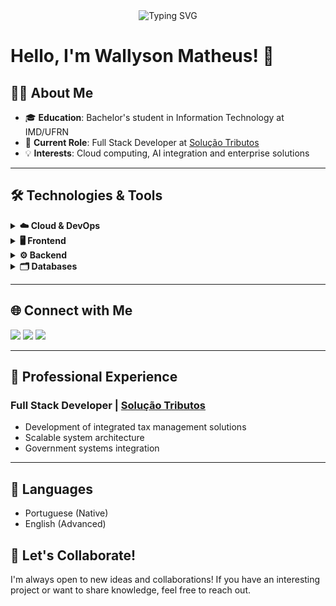 <div align="center">
  <img src="https://readme-typing-svg.herokuapp.com?font=Fira+Code&pause=1000&color=F7F7F7&center=true&vCenter=true&width=435&lines=Full+Stack+Developer;Tax+Solutions+Specialist;IT+Student+at+UFRN" alt="Typing SVG" />
</div>

# Hello, I'm Wallyson Matheus! 👋


## 👨‍💻 About Me

- 🎓 **Education**: Bachelor's student in Information Technology at IMD/UFRN  
- 💼 **Current Role**: Full Stack Developer at [Solução Tributos](https://site.sigest.online)  
- 💡 **Interests**: Cloud computing, AI integration and enterprise solutions  

---

## 🛠️ Technologies & Tools

<details>
<summary><b>☁️ Cloud & DevOps</b></summary>
<br>
<p align="left">
  <img src="https://img.shields.io/badge/AWS-232F3E?style=for-the-badge&logo=amazon-aws&logoColor=white">
  <img src="https://img.shields.io/badge/Azure-0089D6?style=for-the-badge&logo=microsoft-azure&logoColor=white">
  <img src="https://img.shields.io/badge/Docker-2496ED?style=for-the-badge&logo=docker&logoColor=white">
  <img src="https://img.shields.io/badge/Git-F05032?style=for-the-badge&logo=git&logoColor=white">
</p>
</details>

<details>
<summary><b>🖥️ Frontend</b></summary>
<br>
<p align="left">
  <img src="https://img.shields.io/badge/TypeScript-3178C6?style=for-the-badge&logo=typescript&logoColor=white">
  <img src="https://img.shields.io/badge/React-20232A?style=for-the-badge&logo=react&logoColor=61DAFB">
  <img src="https://img.shields.io/badge/Next.js-000000?style=for-the-badge&logo=nextdotjs&logoColor=white">
  <img src="https://img.shields.io/badge/HTML5-E34F26?style=for-the-badge&logo=html5&logoColor=white">
  <img src="https://img.shields.io/badge/CSS3-1572B6?style=for-the-badge&logo=css3&logoColor=white">
  <img src="https://img.shields.io/badge/Tailwind-38B2AC?style=for-the-badge&logo=tailwind-css&logoColor=white">
</p>
</details>

<details>
<summary><b>⚙️ Backend</b></summary>
<br>
<p align="left">
  <img src="https://img.shields.io/badge/Node.js-339933?style=for-the-badge&logo=nodedotjs&logoColor=white">
  <img src="https://img.shields.io/badge/NestJS-E0234E?style=for-the-badge&logo=nestjs&logoColor=white">
  <img src="https://img.shields.io/badge/Python-3776AB?style=for-the-badge&logo=python&logoColor=white">
  <img src="https://img.shields.io/badge/Express-000000?style=for-the-badge&logo=express&logoColor=white">
</p>
</details>

<details>
<summary><b> 🗂️ Databases</b></summary>
<br>
<p align="left">
  <img src="https://img.shields.io/badge/PostgreSQL-4169E1?style=for-the-badge&logo=postgresql&logoColor=white">
  <img src="https://img.shields.io/badge/MongoDB-47A248?style=for-the-badge&logo=mongodb&logoColor=white">
  <img src="https://img.shields.io/badge/MySQL-4479A1?style=for-the-badge&logo=mysql&logoColor=white">
  <img src="https://img.shields.io/badge/Redis-DC382D?style=for-the-badge&logo=redis&logoColor=white">
</p>
</details>

---

## 🌐 Connect with Me  

<p align="left">
  <a href="https://www.linkedin.com/in/wallysom2/"><img src="https://img.shields.io/badge/LinkedIn-0077B5?style=for-the-badge&logo=linkedin&logoColor=white"></a>
  <a href="https://instagram.com/matheu_oliv3ira"><img src="https://img.shields.io/badge/Instagram-E4405F?style=for-the-badge&logo=instagram&logoColor=white"></a>
  <a href="mailto:wallysom2@gmail.com"><img src="https://img.shields.io/badge/Email-D14836?style=for-the-badge&logo=gmail&logoColor=white"></a>
</p>


---

## 💼 Professional Experience

### Full Stack Developer | [Solução Tributos](https://site.sigest.online)
- Development of integrated tax management solutions
- Scalable system architecture
- Government systems integration

---

## 💬 Languages
- Portuguese (Native)
- English (Advanced)


## 🤝 Let's Collaborate!

I'm always open to new ideas and collaborations! If you have an interesting project or want to share knowledge, feel free to reach out.

